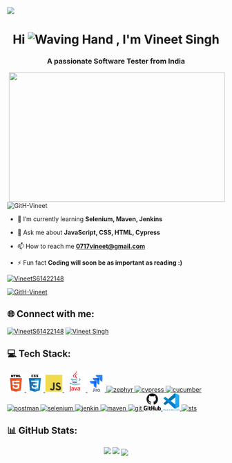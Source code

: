 <img src="https://10pearls.com/wp-content/uploads/2022/01/Banner@3x-scaled.webp">
<h1 align="center">Hi <img src="https://raw.githubusercontent.com/Tarikul-Islam-Anik/Animated-Fluent-Emojis/master/Emojis/Hand%20gestures/Waving%20Hand.png" alt="Waving Hand" width="40" height="40" /> , I'm Vineet Singh</h1>
<h3 align="center">A passionate Software Tester from India</h3>

<img align="right" height="300" width="500" src="https://user-images.githubusercontent.com/74038190/225813708-98b745f2-7d22-48cf-9150-083f1b00d6c9.gif">

<p align="left"> <img src="https://komarev.com/ghpvc/?username=GitH-Vineet&label=Profile%20views&color=0e75b6&style=flat" alt="GitH-Vineet" /> </p>

- 🌱 I’m currently learning **Selenium, Maven, Jenkins**

- 💬 Ask me about **JavaScript, CSS, HTML, Cypress**

- 📫 How to reach me **0717vineet@gmail.com**

- ⚡ Fun fact **Coding will soon be as important as reading :)**

<p align="left"> <a href="https://x.com/VineetS61422148" target="blank"><img src="https://img.shields.io/twitter/follow/VineetS61422148?logo=twitter&style=for-the-badge" alt="VineetS61422148" /></a> </p>


  
<p align="left"> <a href="https://github.com/ryo-ma/github-profile-trophy"><img src="https://github-profile-trophy.vercel.app/?username=GitH-Vineet" alt="GitH-Vineet" /></a> </p>

<h2 align="left">🌐 Connect with me:</h2>
<p align="left">
<a href="https://twitter.com/VineetS61422148" target="blank"><img align="center" src="https://raw.githubusercontent.com/rahuldkjain/github-profile-readme-generator/master/src/images/icons/Social/twitter.svg" alt="VineetS61422148" height="30" width="40" /></a>
<a href="https://linkedin.com/in/vineet-singh-82a394323" target="blank"><img align="center" src="https://raw.githubusercontent.com/rahuldkjain/github-profile-readme-generator/master/src/images/icons/Social/linked-in-alt.svg" alt="Vineet Singh" height="30" width="40" /></a>

</p>

<h2 align="left">💻 Tech Stack:</h2>
<p align="left"><a href="https://www.w3.org/html/" target="_blank" rel="noreferrer"> <img src="https://raw.githubusercontent.com/devicons/devicon/master/icons/html5/html5-original-wordmark.svg" alt="html5" width="40" height="40"/> </a> <a href="https://www.w3schools.com/css/" target="_blank" rel="noreferrer"> <img src="https://raw.githubusercontent.com/devicons/devicon/master/icons/css3/css3-original-wordmark.svg" alt="css3" width="40" height="40"/> </a><a href="https://developer.mozilla.org/en-US/docs/Web/JavaScript" target="_blank" rel="noreferrer"> <img src="https://raw.githubusercontent.com/devicons/devicon/master/icons/javascript/javascript-original.svg" alt="javascript" width="40" height="40"/><a href="https://www.java.com/en/" target="_blank" rel="noreferrer"> <img src="https://raw.githubusercontent.com/devicons/devicon/master/icons/java/java-original-wordmark.svg" alt="java" width="50" height="50"/> </a> </a><a href="https://www.atlassian.com/software/jira" target="_blank" rel="noreferrer"> <img src="https://raw.githubusercontent.com/devicons/devicon/master/icons/jira/jira-original-wordmark.svg" alt="jira" width="40" height="40"/> </a><a href="https://zephyrdocs.atlassian.net/wiki/spaces/ALLDOCS/overview?mode=global" target="_blank" rel="noreferrer"> <img src="https://marketplace.atlassian.com/product-listing/files/6d82b909-ae65-46de-99d5-1c812e23388b?fileType=image&mode=full-fit" alt="zephyr" width="40" height="40"/> </a> <a href="https://docs.cypress.io/app/get-started/why-cypress" target="_blank" rel="noreferrer"> <img src="https://cdn.worldvectorlogo.com/logos/cypress-1.svg" alt="cypress" width="40" height="40"/> </a>  <a href="https://github.com/badeball/cypress-cucumber-preprocessor" target="_blank" rel="noreferrer"> <img src="https://icon.icepanel.io/Technology/svg/Cucumber.svg" alt="cucumber" width="40" height="40"/> </a>  <a href="https://www.postman.com/" target="_blank" rel="noreferrer"> <img src="https://www.vectorlogo.zone/logos/getpostman/getpostman-icon.svg" alt="postman" width="40" height="40" /> <a href="https://www.selenium.dev/documentation/" target="_blank" rel="noreferrer"> <img src="https://github.com/gilbarbara/logos/blob/main/logos/selenium.svg" alt="selenium" width="40" height="40" /> </a> <a href="https://www.jenkins.io/doc/" target="_blank" rel="noreferrer"> <img src="https://www.vectorlogo.zone/logos/jenkins/jenkins-icon.svg" alt="jenkin" width="40" height="40" /> </a> <a href="https://maven.apache.org/guides/index.html" target="_blank" rel="noreferrer"> <img src="https://www.vectorlogo.zone/logos/apache_maven/apache_maven-ar21~bgwhite.svg" alt="maven" width="40" height="40" /> </a> <a href="https://git-scm.com/" target="_blank" rel="noreferrer"> <img src="https://www.vectorlogo.zone/logos/git-scm/git-scm-icon.svg" alt="git" width="40" height="40"/> </a>   <a href="https://docs.github.com/en" target="_blank" rel="noreferrer"> <img src="https://raw.githubusercontent.com/devicons/devicon/master/icons/github/github-original-wordmark.svg" alt="github" width="40" height="40"/> </a> <a href="https://code.visualstudio.com/docs" target="_blank" rel="noreferrer"> <img src="https://raw.githubusercontent.com/devicons/devicon/master/icons/vscode/vscode-original-wordmark.svg" alt="vscode" width="40" height="40"/> </a> <a href="https://spring.io/guides/gs/sts" target="_blank" rel="noreferrer"> <img src="https://www.vectorlogo.zone/logos/springio/springio-icon.svg" alt="sts" width="40" height="40"/> </a>
</p>

<h2>📊 GitHub Stats:</h2>
<p align="left">

<p align="center">
  <img width="48%" src="https://github-readme-stats.vercel.app/api?username=GitH-Vineet&show_icons=true&theme=default&count_private=true" />
  <img width="48%" src="https://github-readme-streak-stats.herokuapp.com/?user=GitH-Vineet&theme=default" />
  <img src="https://github-readme-stats.vercel.app/api/top-langs/?username=GitH-Vineet&theme=default&count_private=true" align="center" />
</p>

